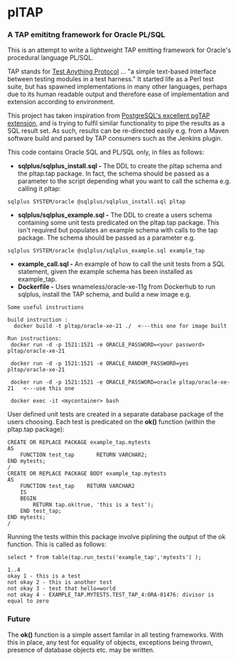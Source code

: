 # plTAP
### A TAP emititng framework for Oracle PL/SQL

This is an attempt to write a lightweight TAP emitting framework for Oracle's procedural language PL/SQL.

TAP stands for [Test Anything Protocol](https://testanything.org/) ... "a simple text-based interface between testing modules in a test harness." It started life as a Perl test suite, but has spawned implementations in many other languages, perhaps due to its human readable output and therefore ease of implementation and extension according to environment.

This project has taken inspiration from [PostgreSQL's excellent pgTAP extension](http://pgtap.org/), and is trying to fulfil similar functionality to pipe the results as a SQL result set.  As such, results can be re-directed easily e.g. from a Maven software build and parsed by TAP consumers such as the Jenkins plugin.

This code contains Oracle SQL and PL/SQL only, in files as follows:

 * **sqlplus/sqlplus_install.sql -** The DDL to create the pltap schema and the pltap.tap package. In fact, the schema should be passed as a parameter to the script depending what you want to call the schema e.g. calling it pltap:
```
sqlplus SYSTEM/oracle @sqlplus/sqlplus_install.sql pltap
```
 * **sqlplus/sqlplus_example.sql -** The DDL to create a users schema containing some unit tests predicated on the pltap.tap package. This isn't required but populates an example schema with calls to the tap package.  The schema should be passed as a parameter e.g.
```
sqlplus SYSTEM/oracle @sqlplus/sqlplus_example.sql example_tap
```
 * **example_call.sql -** An example of how to call the unit tests from a SQL statement, given the example schema has been installed as example_tap.
 * **Dockerfile -** Uses wnameless/oracle-xe-11g from Dockerhub to run sqlplus, install the TAP schema, and build a new image e.g.
```
Some useful instructions

build instruction : 
  docker build -t pltap/oracle-xe-21 ./  <---this one for image built 

Run instructions:
 docker run -d -p 1521:1521 -e ORACLE_PASSWORD=<your password> pltap/oracle-xe-21

 docker run -d -p 1521:1521 -e ORACLE_RANDOM_PASSWORD=yes pltap/oracle-xe-21

 docker run -d -p 1521:1521 -e ORACLE_PASSWORD=oracle pltap/oracle-xe-21   <---use this one

 docker exec -it <mycontainer> bash

```
User defined unit tests are created in a separate database package of the users choosing.  Each test is predicated on the **ok()** function (within the pltap.tap package):
```
CREATE OR REPLACE PACKAGE example_tap.mytests
AS
	FUNCTION test_tap       RETURN VARCHAR2; 
END mytests;
/
CREATE OR REPLACE PACKAGE BODY example_tap.mytests
AS
	FUNCTION test_tap    RETURN VARCHAR2
	IS 
	BEGIN
		RETURN tap.ok(true, 'this is a test');
	END test_tap;
END mytests;
/
```
Running the tests within this package involve piplining the output of the ok function.  This is called as follows:
```
select * from table(tap.run_tests('example_tap','mytests') );
```

```
1..4
okay 1 - this is a test
not okay 2 - this is another test
not okay 3 - test that hello=world
not okay 4 - EXAMPLE_TAP.MYTESTS.TEST_TAP_4:ORA-01476: divisor is equal to zero
```

### Future
The **ok()** function is a simple assert familar in all testing frameworks.  With this in place, any test for equality of objects, exceptions being thrown, presence of database objects etc. may be written.

